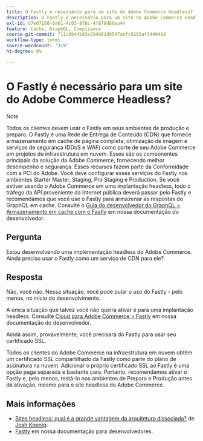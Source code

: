 ```yaml
---
title: O Fastly é necessário para um site do Adobe Commerce Headless?
description: O Fastly é necessário para um site do Adobe Commerce Headless?
exl-id: d7e07160-6a61-4c03-8f8c-4f879d86ea44
feature: Cache, GraphQL, Compliance
source-git-commit: f11c8944b83e294b61d9547aefc9203af344041d
workflow-type: tm+mt
source-wordcount: '319'
ht-degree: 0%

---
```


# O Fastly é necessário para um site do Adobe Commerce Headless?

>[!NOTE]
>
>Todos os clientes devem usar o Fastly em seus ambientes de produção e preparo. O Fastly é uma Rede de Entrega de Conteúdo (CDN) que fornece armazenamento em cache de página completa, otimização de imagem e serviços de segurança (DDoS e WAF) como parte de seu Adobe Commerce em projetos de infraestrutura em nuvem. Esses são os componentes principais da solução da Adobe Commerce, fornecendo melhor desempenho e segurança. Esses recursos fazem parte da Conformidade com a PCI do Adobe. Você deve configurar esses serviços do Fastly nos ambientes Starter Master, Staging, Pro Staging e Production. Se você estiver usando o Adobe Commerce em uma implantação headless, todo o tráfego da API proveniente da Internet pública deverá passar pelo Fastly e recomendamos que você use o Fastly para armazenar as respostas do GraphQL em cache. Consulte o [Guia do desenvolvedor do GraphQL > Armazenamento em cache com o Fastly](https://devdocs.magento.com/guides/v2.3/graphql/caching.html#caching-with-fastly) em nossa documentação do desenvolvedor.

## **Pergunta**

Estou desenvolvendo uma implementação headless do Adobe Commerce. Ainda preciso usar o Fastly como um serviço de CDN para ele?

## **Resposta**

Não, você não. Nessa situação, você pode pular o uso do Fastly - pelo menos, no início do desenvolvimento.

A única situação que talvez você não queira ativar é para uma implantação headless.
Consulte [Cloud para Adobe Commerce > Fastly](https://devdocs.magento.com/cloud/cdn/cloud-fastly.html) em nossa documentação do desenvolvedor.

Ainda assim, provavelmente, você precisará do Fastly para usar seu certificado SSL.

Todos os clientes do Adobe Commerce na infraestrutura em nuvem obtêm um certificado SSL compartilhado da Fastly como parte do plano de assinatura na nuvem. Adicionar o próprio certificado SSL ao Fastly é uma opção paga separada e bastante cara. Portanto, recomendamos ativar o Fastly e, pelo menos, testá-lo nos ambientes de Preparo e Produção antes da ativação, mesmo para o site headless do Adobe Commerce.

## Mais informações

* [Sites headless: qual é a grande vantagem da arquitetura dissociada?](https://pantheon.io/blog/headless-websites-whats-big-deal-decoupled-architecture) de [Josh Koenig](https://pantheon.io/team/josh-koenig).
* [Fastly](https://devdocs.magento.com/cloud/cdn/cloud-fastly.html) em nossa documentação para desenvolvedores.
